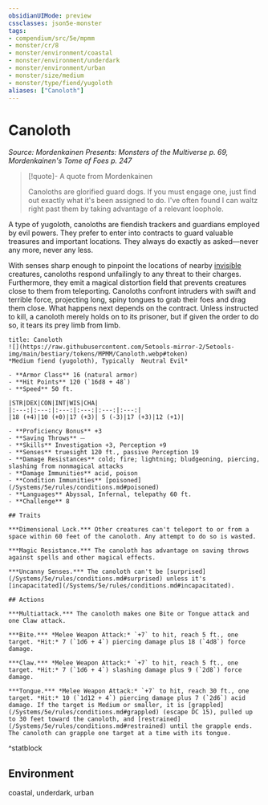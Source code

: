 ```yaml
---
obsidianUIMode: preview
cssclasses: json5e-monster
tags:
- compendium/src/5e/mpmm
- monster/cr/8
- monster/environment/coastal
- monster/environment/underdark
- monster/environment/urban
- monster/size/medium
- monster/type/fiend/yugoloth
aliases: ["Canoloth"]
---
```

# Canoloth
*Source: Mordenkainen Presents: Monsters of the Multiverse p. 69, Mordenkainen's Tome of Foes p. 247*  

> [!quote]- A quote from Mordenkainen  
> 
> Canoloths are glorified guard dogs. If you must engage one, just find out exactly what it's been assigned to do. I've often found I can waltz right past them by taking advantage of a relevant loophole.

A type of yugoloth, canoloths are fiendish trackers and guardians employed by evil powers. They prefer to enter into contracts to guard valuable treasures and important locations. They always do exactly as asked—never any more, never any less.

With senses sharp enough to pinpoint the locations of nearby [invisible](/Systems/5e/rules/conditions.md#invisible) creatures, canoloths respond unfailingly to any threat to their charges. Furthermore, they emit a magical distortion field that prevents creatures close to them from teleporting. Canoloths confront intruders with swift and terrible force, projecting long, spiny tongues to grab their foes and drag them close. What happens next depends on the contract. Unless instructed to kill, a canoloth merely holds on to its prisoner, but if given the order to do so, it tears its prey limb from limb.

```ad-statblock
title: Canoloth
![](https://raw.githubusercontent.com/5etools-mirror-2/5etools-img/main/bestiary/tokens/MPMM/Canoloth.webp#token)
*Medium fiend (yugoloth), Typically  Neutral Evil*

- **Armor Class** 16 (natural armor)
- **Hit Points** 120 (`16d8 + 48`)
- **Speed** 50 ft.

|STR|DEX|CON|INT|WIS|CHA|
|:---:|:---:|:---:|:---:|:---:|:---:|
|18 (+4)|10 (+0)|17 (+3)| 5 (-3)|17 (+3)|12 (+1)|

- **Proficiency Bonus** +3
- **Saving Throws** ⏤
- **Skills** Investigation +3, Perception +9
- **Senses** truesight 120 ft., passive Perception 19
- **Damage Resistances** cold; fire; lightning; bludgeoning, piercing, slashing from nonmagical attacks
- **Damage Immunities** acid, poison
- **Condition Immunities** [poisoned](/Systems/5e/rules/conditions.md#poisoned)
- **Languages** Abyssal, Infernal, telepathy 60 ft.
- **Challenge** 8

## Traits

***Dimensional Lock.*** Other creatures can't teleport to or from a space within 60 feet of the canoloth. Any attempt to do so is wasted.

***Magic Resistance.*** The canoloth has advantage on saving throws against spells and other magical effects.

***Uncanny Senses.*** The canoloth can't be [surprised](/Systems/5e/rules/conditions.md#surprised) unless it's [incapacitated](/Systems/5e/rules/conditions.md#incapacitated).

## Actions

***Multiattack.*** The canoloth makes one Bite or Tongue attack and one Claw attack.

***Bite.*** *Melee Weapon Attack:* `+7` to hit, reach 5 ft., one target. *Hit:* 7 (`1d6 + 4`) piercing damage plus 18 (`4d8`) force damage.

***Claw.*** *Melee Weapon Attack:* `+7` to hit, reach 5 ft., one target. *Hit:* 7 (`1d6 + 4`) slashing damage plus 9 (`2d8`) force damage.

***Tongue.*** *Melee Weapon Attack:* `+7` to hit, reach 30 ft., one target. *Hit:* 10 (`1d12 + 4`) piercing damage plus 7 (`2d6`) acid damage. If the target is Medium or smaller, it is [grappled](/Systems/5e/rules/conditions.md#grappled) (escape DC 15), pulled up to 30 feet toward the canoloth, and [restrained](/Systems/5e/rules/conditions.md#restrained) until the grapple ends. The canoloth can grapple one target at a time with its tongue.
```
^statblock

## Environment

coastal, underdark, urban